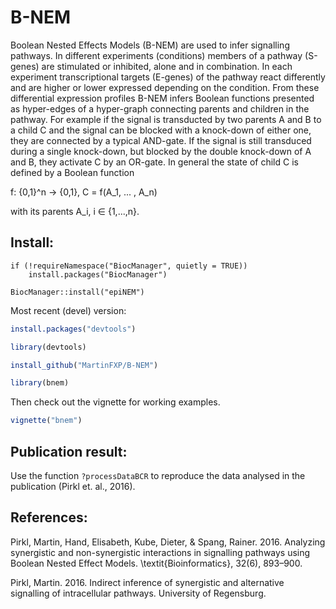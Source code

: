 # B-NEM

Boolean Nested Effects Models (B-NEM) are used to infer signalling
pathways. In different experiments (conditions) members of a pathway
(S-genes) are stimulated or inhibited, alone and in combination. In
each experiment transcriptional targets (E-genes) of the pathway react
differently and are higher or lower expressed depending on the
condition. From these differential expression profiles B-NEM infers Boolean
functions presented as hyper-edges of a hyper-graph connecting parents
and children in the pathway. For example if the signal is transducted
by two parents A and B to a child C and the signal can be blocked with
a knock-down of either one, they are connected by a typical
AND-gate. If the signal is still transduced during a single
knock-down, but blocked by the double knock-down of A and B, they
activate C by an OR-gate. In general the state of child C is defined
by a Boolean function

f: {0,1}^n -> {0,1}, C = f(A_1, ... , A_n)

with its parents A_i, i ∈ {1,...,n}.


Install:
--------

```{r}
if (!requireNamespace("BiocManager", quietly = TRUE))
    install.packages("BiocManager")

BiocManager::install("epiNEM")
```

Most recent (devel) version:

```r
install.packages("devtools")

library(devtools)

install_github("MartinFXP/B-NEM")

library(bnem)
```

Then check out the vignette for working examples.

```r
vignette("bnem")
```

Publication result:
-------------------

Use the function ```?processDataBCR``` to reproduce the data analysed in 
the publication (Pirkl et. al., 2016).
 
References:
-----------
 
Pirkl, Martin, Hand, Elisabeth, Kube, Dieter, & Spang,
Rainer. 2016. Analyzing synergistic and non-synergistic interactions
in signalling pathways using Boolean Nested Effect
Models. \textit{Bioinformatics}, 32(6), 893–900.

Pirkl, Martin. 2016. Indirect inference of synergistic and
alternative signalling of intracellular pathways. University of
Regensburg.
